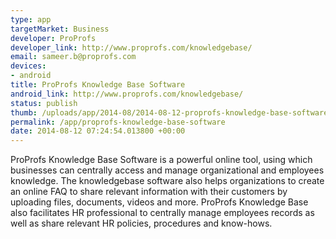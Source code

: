 ```yaml
--- 
type: app
targetMarket: Business
developer: ProProfs
developer_link: http://www.proprofs.com/knowledgebase/
email: sameer.b@proprofs.com
devices: 
- android
title: ProProfs Knowledge Base Software
android_link: http://www.proprofs.com/knowledgebase/
status: publish
thumb: /uploads/app/2014-08/2014-08-12-proprofs-knowledge-base-software.jpg
permalink: /app/proprofs-knowledge-base-software
date: 2014-08-12 07:24:54.013800 +00:00
---
```


ProProfs Knowledge Base Software is a powerful online tool, using which businesses can centrally access and manage organizational and employees knowledge. The knowledgebase software also helps organizations to create an online FAQ to share relevant information with their customers by uploading files, documents, videos and more. ProProfs Knowledge Base also facilitates HR professional to centrally manage employees records as well as share relevant HR policies, procedures and know-hows. 
